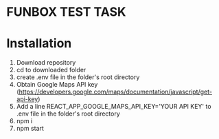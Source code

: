 # FUNBOX TEST TASK
# Installation
1) Download repository
2) cd to downloaded folder
3) create .env file in the folder's root directory
4) Obtain Google Maps API key (https://developers.google.com/maps/documentation/javascript/get-api-key)
5) Add a line REACT_APP_GOOGLE_MAPS_API_KEY='YOUR API KEY' to .env file in the folder's root directory
6) npm i
7) npm start